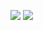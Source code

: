 
![](https://komarev.com/ghpvc/?username=AJ-Coding101)
![](https://komarev.com/ghpvc/?username=AJ-Coding101&color=grey)

